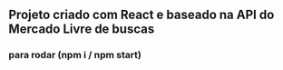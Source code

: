 ## Projeto criado com React e baseado na API do Mercado Livre de buscas
### para rodar (npm i / npm start)

